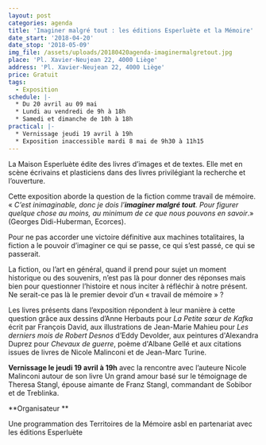 ```yaml
---
layout: post
categories: agenda
title: 'Imaginer malgré tout : les éditions Esperluète et la Mémoire'
date_start: '2018-04-20'
date_stop: '2018-05-09'
img_file: /assets/uploads/20180420agenda-imaginermalgretout.jpg
place: 'Pl. Xavier-Neujean 22, 4000 Liège'
address: 'Pl. Xavier-Neujean 22, 4000 Liège'
price: Gratuit
tags:
  - Exposition
schedule: |-
  * Du 20 avril au 09 mai
  * Lundi au vendredi de 9h à 18h
  * Samedi et dimanche de 10h à 18h
practical: |-
  * Vernissage jeudi 19 avril à 19h
  * Exposition inaccessible mardi 8 mai de 9h30 à 11h15
---
```

La Maison Esperluète édite des livres d’images et de textes. Elle met en scène écrivains et plasticiens dans des livres privilégiant la recherche et l’ouverture.

Cette exposition aborde la question de la fiction comme travail de mémoire. « _C’est inimaginable, donc je dois l’**imaginer malgré tout**. Pour figurer quelque chose au moins, au minimum de ce que nous pouvons en savoir_.» (Georges Didi-Huberman, Ecorces).

Pour ne pas accorder une victoire définitive aux machines totalitaires, la fiction a le pouvoir d’imaginer ce qui se passe, ce qui s’est passé, ce qui se passerait.

La fiction, ou l’art en général, quand il prend pour sujet un moment historique ou des souvenirs, n’est pas là pour donner des réponses mais bien pour questionner l’histoire et nous inciter à réfléchir à notre présent. Ne serait-ce pas là le premier devoir d’un « travail de mémoire » ?

Les livres présents dans l’exposition répondent à leur manière à cette question grâce aux dessins d’Anne Herbauts pour _La Petite sœur de Kafka_ écrit par François David, aux illustrations de Jean-Marie Mahieu pour _Les derniers mois de Robert Desnos_ d’Eddy Devolder, aux peintures d'Alexandra Duprez pour _Chevaux de guerre_, poème d'Albane Gellé et aux citations issues de livres de Nicole Malinconi et de Jean-Marc Turine.

**Vernissage le jeudi 19 avril à 19h** avec la rencontre avec l’auteure Nicole Malinconi autour de son livre Un grand amour basé sur le témoignage de Theresa Stangl, épouse aimante de Franz Stangl, commandant de Sobibor et de Treblinka.

**Organisateur**

Une programmation des Territoires de la Mémoire asbl en partenariat avec les éditions Esperluète
